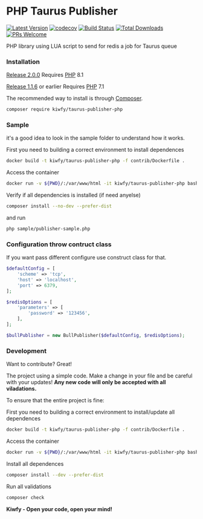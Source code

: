 # PHP Taurus Publisher

[![Latest Version](https://img.shields.io/github/v/release/kiwfy/taurus-publisher-php.svg?style=flat-square)](https://github.com/kiwfy/taurus-publisher-php/releases)
[![codecov](https://codecov.io/gh/kiwfy/taurus-publisher-php/branch/master/graph/badge.svg)](https://codecov.io/gh/kiwfy/taurus-publisher-php)
[![Build Status](https://img.shields.io/github/workflow/status/kiwfy/taurus-publisher-php/CI?label=ci%20build&style=flat-square)](https://github.com/kiwfy/taurus-publisher-php/actions?query=workflow%3ACI)
[![Total Downloads](https://img.shields.io/packagist/dt/kiwfy/taurus-publisher-php.svg?style=flat-square)](https://packagist.org/packages/kiwfy/taurus-publisher-php)
[![PRs Welcome](https://img.shields.io/badge/PRs-welcome-brightgreen.svg?style=flat-square)](http://makeapullrequest.com)

PHP library using LUA script to send for redis a job for Taurus queue

### Installation

[Release 2.0.0](https://github.com/kiwfy/taurus-publisher-php/releases/tag/2.0.0) Requires [PHP](https://php.net) 8.1

[Release 1.1.6](https://github.com/kiwfy/taurus-publisher-php/releases/tag/1.1.6) or earlier Requires [PHP](https://php.net) 7.1

The recommended way to install is through [Composer](https://getcomposer.org/).

```sh
composer require kiwfy/taurus-publisher-php
```

### Sample

it's a good idea to look in the sample folder to understand how it works.

First you need to building a correct environment to install dependences

```sh
docker build -t kiwfy/taurus-publisher-php -f contrib/Dockerfile .
```

Access the container
```sh
docker run -v ${PWD}/:/var/www/html -it kiwfy/taurus-publisher-php bash
```

Verify if all dependencies is installed (if need anyelse)
```sh
composer install --no-dev --prefer-dist
```

and run
```sh
php sample/publisher-sample.php
```

### Configuration throw contruct class

If you want pass different configure use construct class for that.

```php
$defaultConfig = [
    'scheme' => 'tcp',
    'host' => 'localhost',
    'port' => 6379,
];

$redisOptions = [
    'parameters' => [
        'password' => '123456',
    ],
];

$bullPublisher = new BullPublisher($defaultConfig, $redisOptions);
```

### Development

Want to contribute? Great!

The project using a simple code.
Make a change in your file and be careful with your updates!
**Any new code will only be accepted with all viladations.**

To ensure that the entire project is fine:

First you need to building a correct environment to install/update all dependences
```sh
docker build -t kiwfy/taurus-publisher-php -f contrib/Dockerfile .
```

Access the container
```sh
docker run -v ${PWD}/:/var/www/html -it kiwfy/taurus-publisher-php bash
```

Install all dependences
```sh
composer install --dev --prefer-dist
```

Run all validations
```sh
composer check
```

**Kiwfy - Open your code, open your mind!**
